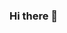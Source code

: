 ### Hi there 👋

<!--
**LuzuBay/LuzuBay** is a ✨ _special_ ✨ repository because its `README.md` (this file) appears on your GitHub profile.

Estudiante de Ingeniería en Informática. 
-->
